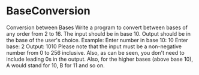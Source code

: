 # BaseConversion
Conversion between Bases  Write a program to convert between bases of any order from 2 to 16. The input should be in base 10. Output should be in the base of the user's choice.  Example: Enter number in base 10: 10 Enter base: 2 Output: 1010 Please note that the input must be a non-negative number from 0 to 256 inclusive. Also, as can be seen, you don't need to include leading 0s in the output. Also, for the higher bases (above base 10), A would stand for 10, B for 11 and so on. 
